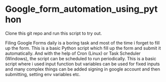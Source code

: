 # Google_form_automation_using_python

Clone this git repo and run this script to try out.

Filing Google Forms daily is a boring task and most of the time i forget to fill up the form. This is a basic Python script which fill up the form and submit it automatically. And with the help of Cron (Linux) or Task Scheduler (Windows), the script can be scheduled to run periodically. This is a basic script where i used input function but variables can be used for fixed inputs and many complex things can be added signing in google account and then submitting, setting env variables etc.  